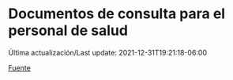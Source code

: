 # Documentos de consulta para el personal de salud

Última actualización/Last update: 2021-12-31T19:21:18-06:00

 [Fuente](https://coronavirus.gob.mx/personal-de-salud/documentos-de-consulta/)
